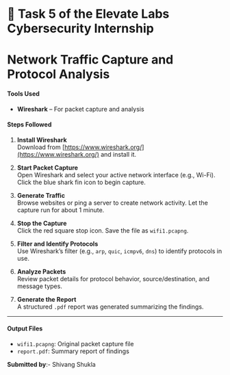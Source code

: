 # 📄 Task 5 of the Elevate Labs Cybersecurity Internship
# Network Traffic Capture and Protocol Analysis

#### **Tools Used**

* **Wireshark** – For packet capture and analysis

#### **Steps Followed**

1. **Install Wireshark**  
   Download from [https://www.wireshark.org/](https://www.wireshark.org/) and install it.

2. **Start Packet Capture**  
   Open Wireshark and select your active network interface (e.g., Wi-Fi). Click the blue shark fin icon to begin capture.

3. **Generate Traffic**  
   Browse websites or ping a server to create network activity. Let the capture run for about 1 minute.

4. **Stop the Capture**  
   Click the red square stop icon. Save the file as `wifi1.pcapng`.

5. **Filter and Identify Protocols**  
   Use Wireshark’s filter (e.g., `arp`, `quic`, `icmpv6`, `dns`) to identify protocols in use.

6. **Analyze Packets**  
   Review packet details for protocol behavior, source/destination, and message types.

7. **Generate the Report**  
   A structured `.pdf` report was generated summarizing the findings.

---

#### **Output Files**

* `wifi1.pcapng`: Original packet capture file  
* `report.pdf`: Summary report of findings

__Submitted by__:- Shivang Shukla
